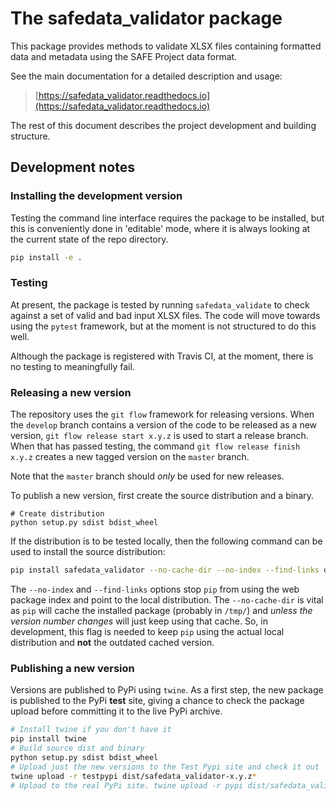 # The safedata_validator package

This package provides methods to validate XLSX files containing formatted data and metadata using the SAFE Project data format.

See the main documentation for a detailed description and usage:

> [https://safedata_validator.readthedocs.io](https://safedata_validator.readthedocs.io)

The rest of this document describes the project development and building structure.

## Development notes


### Installing the development version

Testing the command line interface requires the package to be installed, but this is conveniently done in 'editable' mode, where it is always looking at the current state of the repo directory.

```bash
pip install -e .
```


### Testing

At present, the package is tested by running `safedata_validate` to check against a set of valid and bad input XLSX files. The code will move towards using the `pytest` framework, but at the moment is not structured to do this well. 

Although the package is registered with Travis CI, at the moment, there is no testing to meaningfully fail.

### Releasing a new version

The repository uses the `git flow` framework for releasing versions. When the `develop` branch contains a version of the code to be released as a new version, `git flow release start x.y.z` is used to start a release branch. When that has passed testing, the command `git flow release finish x.y.z` creates a new tagged version on the `master` branch. 

Note that the `master` branch should _only_ be used for new releases.

To publish a new version, first create the source distribution and a binary.

```{sh}
# Create distribution
python setup.py sdist bdist_wheel
```

If the distribution is to be tested locally, then the following command can be used to install the source distribution:

```bash
pip install safedata_validator --no-cache-dir --no-index --find-links dist/safedata_validator-x.y.z.tar.gz
```

The `--no-index` and `--find-links` options stop `pip` from using the web package index and point to the local distribution. The `--no-cache-dir` is vital as `pip` will cache the installed package (probably in `/tmp/`) and *unless the version number changes* will just keep using that cache. So, in development, this flag is needed to keep `pip` using the actual local distribution and **not** the outdated cached version.


### Publishing a new version

Versions are published to PyPi using `twine`.  As a first step, the new package is published to the PyPi **test** site, giving a chance to check the package upload before committing it to the live PyPi archive.
 
```bash
# Install twine if you don't have it
pip install twine
# Build source dist and binary
python setup.py sdist bdist_wheel
# Upload just the new versions to the Test Pypi site and check it out
twine upload -r testpypi dist/safedata_validator-x.y.z*
# Upload to the real PyPi site. twine upload -r pypi dist/safedata_validator-x.y.z*
```

